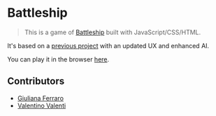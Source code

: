 # Battleship
>This is a game of [Battleship](https://en.wikipedia.org/wiki/Battleship_(game)) built with JavaScript/CSS/HTML.

It's based on a [previous project](https://github.com/1ba1/battleship) with an updated UX and enhanced AI.

You can play it in the browser [here](https://gferrarocamus.github.io/battleship).

## Contributors
* [Giuliana Ferraro](https://github.com/gferrarocamus)
* [Valentino Valenti](https://github.com/1ba1)